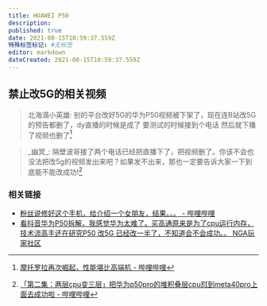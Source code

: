 ```yaml
---
title: HUAWEI P50
description:
published: true
date: 2021-08-15T10:59:37.559Z
特殊标签标记: #无标签
editor: markdown
dateCreated: 2021-08-15T10:59:37.559Z
---
```


## 禁止改5G的相关视频

> 北海滴小英雄: 别的平台改好5G的华为P50视频被下架了，现在连B站改5G的预告都删了，dy直播的时候是成了 要测试的时候接到个电话 然后就下播了视频也删了[^bhdxyx]

[^bhdxyx]: [摩托罗拉再次崛起，性能堪比高端机 - 哔哩哔哩](https://archive.is/OxtpQ "https://www.bilibili.com/video/BV1nL411J73C")

> \_幽冥_: 隔壁波哥接了两个电话已经把直播下了，把视频删了。你该不会也没法把改5g的视频发出来吧？如果发不出来，那也一定要告诉大家一下到底能不能改成功![^223bl]

[^223bl]: [「第二集：两层cpu变三层」把华为p50pro的堆积叠层cpu怼到meta40pro上面去成功啦 - 哔哩哔哩](https://archive.is/H0xKq "https://www.bilibili.com/video/BV1e3411z7bV/")

### 相关链接

+ [粉丝说修好这个手机，给介绍一个女朋友，结果。。。 - 哔哩哔哩](https://archive.is/3rsDU "https://www.bilibili.com/video/BV19A411P72M")
+ [看抖音华为P50拆解，我感觉华为太难了。买高通原来是为了cpu运行内存，技术流高手还在研究P50 改5G 已经改一半了，不知道会不会成功。。 NGA玩家社区](https://archive.is/Z2v0z "https://nga.178.com/read.php?tid=28037831")
